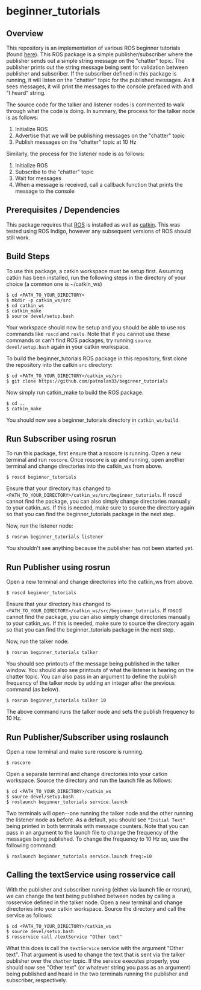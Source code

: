# beginner_tutorials

## Overview
This repository is an implementation of various ROS beginner tutorials (found [here](http://wiki.ros.org/ROS/Tutorials)). This ROS package is a simple publisher/subscriber where the publisher sends out a simple string message on the "chatter" topic. The publisher prints out the string message being sent for validation between publisher and subscriber. If the subscriber defined in this package is running, it will listen on the "chatter" topic for the published messages. As it sees messages, it will print the messages to the console prefaced with and "I heard" string. 

The source code for the talker and listener nodes is commented to walk through what the code is doing. In summary, the process for the talker node is as follows: 
1. Initialize ROS 
2. Advertise that we will be publishing messages on the "chatter" topic
3. Publish messages on the "chatter" topic at 10 Hz

Similarly, the process for the listener node is as follows:
1. Initialize ROS
2. Subscribe to the "chatter" topic 
3. Wait for messages
4. When a message is received, call a callback function that prints the message to the console

## Prerequisites / Dependencies
This package requires that [ROS](http://wiki.ros.org/indigo/Installation) is installed as well as [catkin](http://wiki.ros.org/catkin?distro=indigo#Installing_catkin). This was tested using ROS Indigo, however any subsequent versions of ROS should still work. 

## Build Steps
To use this package, a catkin workspace must be setup first. Assuming catkin has been installed, run the following steps in the directory of your choice (a common one is ~/catkin_ws)
```
$ cd <PATH_TO_YOUR_DIRECTORY>
$ mkdir -p catkin_ws/src
$ cd catkin_ws
$ catkin_make
$ source devel/setup.bash
```
Your workspace should now be setup and you should be able to use ros commands like `roscd` and `rosls`. Note that if you cannot use these commands or can't find ROS packages, try running `source devel/setup.bash` again in your catkin workspace.

To build the beginner_tutorials ROS package in this repository, first clone the repository into the catkin `src` directory:
```
$ cd <PATH_TO_YOUR_DIRECTORY>/catkin_ws/src
$ git clone https://github.com/patnolan33/beginner_tutorials
```
Now simply run catkin_make to build the ROS package.
```
$ cd ..
$ catkin_make
```
You should now see a beginner_tutorials directory in `catkin_ws/build`. 

## Run Subscriber using rosrun
To run this package, first ensure that a roscore is running. Open a new terminal and run `roscore`. Once roscore is up and running, open another terminal and change directories into the catkin_ws from above.
```
$ roscd beginner_tutorials
```
Ensure that your directory has changed to `<PATH_TO_YOUR_DIRECTORY>/catkin_ws/src/beginner_tutorials`. If roscd cannot find the package, you can also simply change directories manually to your catkin_ws. If this is needed, make sure to source the directory again so that you can find the beginner_tutorials package in the next step.

Now, run the listener node:
```
$ rosrun beginner_tutorials listener
```
You shouldn't see anything because the publisher has not been started yet.

## Run Publisher using rosrun
Open a new terminal and change directories into the catkin_ws from above.
```
$ roscd beginner_tutorials
```
Ensure that your directory has changed to `<PATH_TO_YOUR_DIRECTORY>/catkin_ws/src/beginner_tutorials`. If roscd cannot find the package, you can also simply change directories manually to your catkin_ws. If this is needed, make sure to source the directory again so that you can find the beginner_tutorials package in the next step.

Now, run the talker node:
```
$ rosrun beginner_tutorials talker
```
You should see printouts of the message being published in the talker window. You should also see printouts of what the listener is hearing on the chatter topic. You can also pass in an argument to define the publish frequency of the talker node by adding an integer after the previous command (as below).
```
$ rosrun beginner_tutorials talker 10
```
The above command runs the talker node and sets the publish frequency to 10 Hz.

## Run Publisher/Subscriber using roslaunch
Open a new terminal and make sure roscore is running.
```
$ roscore
```
Open a separate terminal and change directories into your catkin workspace. Source the directory and run the launch file as follows:
```
$ cd <PATH_TO_YOUR_DIRECTORY>/catkin_ws
$ source devel/setup.bash
$ roslaunch beginner_tutorials service.launch
```
Two terminals will open--one running the talker node and the other running the listener node as before. As a default, you should see `"Initial Text"` being printed in both terminals with message counters. Note that you can pass in an argument to the launch file to change the frequency of the messages being published. To change the frequency to 10 Hz so, use the following command:
```
$ roslaunch beginner_tutorials service.launch freq:=10
```

## Calling the textService using rosservice call
With the publisher and subscriber running (either via launch file or rosrun), we can change the text being published between nodes by calling a rosservice defined in the talker node. Open a new terminal and change directories into your catkin workspace. Source the directory and call the service as follows:
```
$ cd <PATH_TO_YOUR_DIRECTORY>/catkin_ws
$ source devel/setup.bash
$ rosservice call /textService "Other text"
```
What this does is call the `textService` service with the argument "Other text". That argument is used to change the text that is sent via the talker publisher over the `chatter` topic. If the service executes properly, you should now see "Other text" (or whatever string you pass as an argument) being published and heard in the two terminals running the publisher and subscriber, respectively. 
